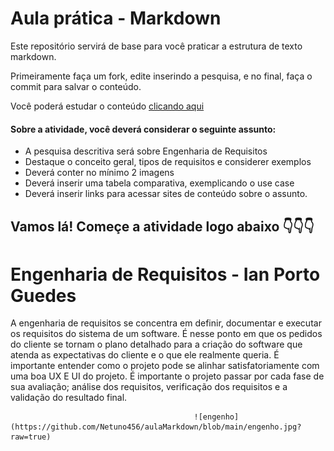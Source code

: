 # Aula prática - Markdown

Este repositório servirá de base para você praticar a estrutura de texto markdown. 

Primeiramente faça um fork, edite inserindo a pesquisa, e no final, faça o commit para salvar o conteúdo.

Você poderá estudar o conteúdo [clicando aqui](https://docs.pipz.com/central-de-ajuda/learning-center/guia-basico-de-markdown#open)

#### Sobre a atividade, você deverá considerar o seguinte assunto:

- A pesquisa descritiva será sobre Engenharia de Requisitos
- Destaque o conceito geral, tipos de requisitos e considerer exemplos
- Deverá conter no mínimo 2 imagens
- Deverá inserir uma tabela comparativa, exemplicando o use case
- Deverá inserir links para acessar sites de conteúdo sobre o assunto.


## Vamos lá! Começe a atividade logo abaixo 👇👇👇


# Engenharia de Requisitos - Ian Porto Guedes

 A engenharia de requisitos se concentra em definir, documentar e executar os requisitos do sistema de um software. É nesse ponto em que os pedidos do cliente se tornam o plano detalhado para a criação do software que atenda as expectativas do cliente e o que ele realmente queria. É importante entender como o projeto pode se alinhar satisfatoriamente com uma boa UX E UI do projeto.
 É importante o projeto passar por cada fase de sua avaliação; análise dos requisitos, verificação dos requisitos e a validação do resultado final.

                                             ![engenho](https://github.com/Netuno456/aulaMarkdown/blob/main/engenho.jpg?raw=true)
                                             
 

